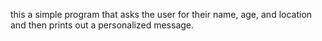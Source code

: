  this a simple program that asks the user for their name, age, and location and then prints out a personalized message.
